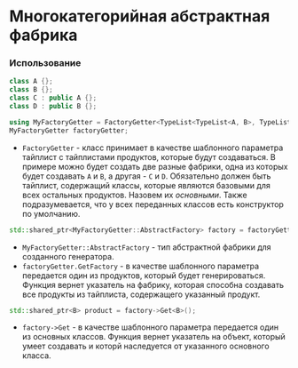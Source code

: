 # Многокатегорийная абстрактная фабрика

### Использование

```c++
class A {};
class B {};
class C : public A {};
class D : public B {};

using MyFactoryGetter = FactoryGetter<TypeList<TypeList<A, B>, TypeList<C, D>>>;
MyFactoryGetter factoryGetter;
```

- `FactoryGetter` - класс принимает в качестве шаблонного параметра тайплист с тайплистами продуктов, которые будут создаваться. В примере можно будет создать две разные фабрики, одна из которых будет создавать `A` и `B`, а другая - `C` и `D`. Обязательно должен быть тайплист, содержащий классы, которые являются базовыми для всех остальных продуктов. Назовем их *основными*. Также подразумевается, что у всех переданных классов есть конструктор по умолчанию.

```c++
std::shared_ptr<MyFactoryGetter::AbstractFactory> factory = factoryGetter.GetFactory<C>();
```

- `MyFactoryGetter::AbstractFactory` - тип абстрактной фабрики для созданного генератора.
- `factoryGetter.GetFactory` - в качестве шаблонного параметра передается один из продуктов, который будет генерироваться. Функция вернет указатель на фабрику, которая способна создавать все продукты из тайплиста, содержащего указанный продукт.

```c++
std::shared_ptr<B> product = factory->Get<B>();
```

- `factory->Get` - в качестве шаблонного параметра передается один из основных классов. Функция вернет указатель на объект, который умеет создавать и которй наследуется от указанного основного класса.
